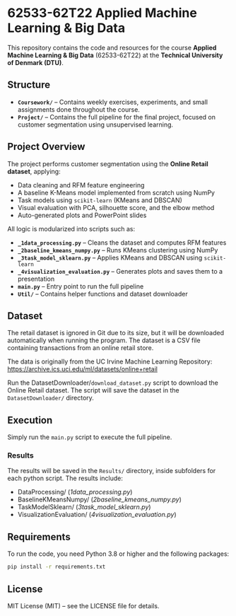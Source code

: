 # 62533-62T22 Applied Machine Learning & Big Data

This repository contains the code and resources for the course **Applied Machine Learning & Big Data** (62533-62T22) at the **Technical University of Denmark (DTU)**.

## Structure

- **`Coursework/`** – Contains weekly exercises, experiments, and small assignments done throughout the course.
- **`Project/`** – Contains the full pipeline for the final project, focused on customer segmentation using unsupervised learning.

## Project Overview

The project performs customer segmentation using the **Online Retail dataset**, applying:
- Data cleaning and RFM feature engineering
- A baseline K-Means model implemented from scratch using NumPy
- Task models using `scikit-learn` (KMeans and DBSCAN)
- Visual evaluation with PCA, silhouette score, and the elbow method
- Auto-generated plots and PowerPoint slides

All logic is modularized into scripts such as:
- **`_1data_processing.py`** – Cleans the dataset and computes RFM features
- **`_2baseline_kmeans_numpy.py`** – Runs KMeans clustering using NumPy
- **`_3task_model_sklearn.py`** – Applies KMeans and DBSCAN using `scikit-learn`
- **`_4visualization_evaluation.py`** – Generates plots and saves them to a presentation
- **`main.py`** – Entry point to run the full pipeline
- **`Util/`** – Contains helper functions and dataset downloader

## Dataset

The retail dataset is ignored in Git due to its size, but it will be downloaded automatically when running the program. The dataset is a CSV file containing transactions from an online retail store.

The data is originally from the UC Irvine Machine Learning Repository:  
https://archive.ics.uci.edu/ml/datasets/online+retail

Run the DatasetDownloader/`download_dataset.py` script to download the Online Retail dataset. The script will save the dataset in the `DatasetDownloader/` directory.

## Execution
Simply run the `main.py` script to execute the full pipeline.

### Results
The results will be saved in the `Results/` directory, inside subfolders for each python script. The results include:
- DataProcessing/ (_1data_processing.py_)
- BaselineKMeansNumpy/ (_2baseline_kmeans_numpy.py_)
- TaskModelSklearn/ (_3task_model_sklearn.py_)
- VisualizationEvaluation/ (_4visualization_evaluation.py_)

## Requirements
To run the code, you need Python 3.8 or higher and the following packages:
```bash
pip install -r requirements.txt
```

## License
MIT License (MIT) – see the LICENSE file for details.
